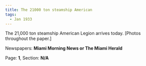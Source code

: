 ```yaml
---  
title: The 21000 ton steamship American  
tags:  
  - Jan 1933  
---  
```

  
The 21,000 ton steamship American Legion arrives today. [Photos throughout the paper.]  
  
Newspapers: **Miami Morning News or The Miami Herald**  
  
Page: **1**, Section: **N/A** 
